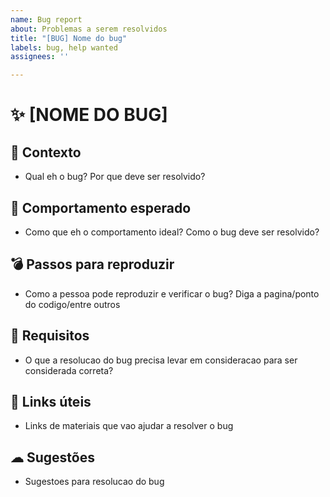 ```yaml
---
name: Bug report
about: Problemas a serem resolvidos
title: "[BUG] Nome do bug"
labels: bug, help wanted
assignees: ''

---
```


# ✨ [NOME DO BUG]

## 💬 Contexto 

- Qual eh o bug? Por que deve ser resolvido?

## 🎯  Comportamento esperado

- Como que eh o comportamento ideal? Como o bug deve ser resolvido?

## 💣 Passos para reproduzir

- Como a pessoa pode reproduzir e verificar o bug? Diga a pagina/ponto do codigo/entre outros

## 🔏 Requisitos

- O que a resolucao do bug precisa levar em consideracao para ser considerada correta?

## 🔖 Links úteis

- Links de materiais que vao ajudar a resolver o bug 

## ☁ Sugestões

- Sugestoes para resolucao do bug
